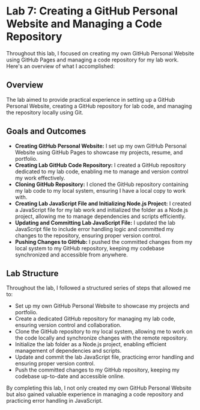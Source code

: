 # Lab 7: Creating a GitHub Personal Website and Managing a Code Repository

Throughout this lab, I focused on creating my own GitHub Personal Website using GitHub Pages and managing a code repository for my lab work. Here's an overview of what I accomplished:

## Overview

The lab aimed to provide practical experience in setting up a GitHub Personal Website, creating a GitHub repository for lab code, and managing the repository locally using Git.

## Goals and Outcomes

- **Creating GitHub Personal Website:** I set up my own GitHub Personal Website using GitHub Pages to showcase my projects, resume, and portfolio.
- **Creating Lab GitHub Code Repository:** I created a GitHub repository dedicated to my lab code, enabling me to manage and version control my work effectively.
- **Cloning GitHub Repository:** I cloned the GitHub repository containing my lab code to my local system, ensuring I have a local copy to work with.
- **Creating Lab JavaScript File and Initializing Node.js Project:** I created a JavaScript file for my lab work and initialized the folder as a Node.js project, allowing me to manage dependencies and scripts efficiently.
- **Updating and Committing Lab JavaScript File:** I updated the lab JavaScript file to include error handling logic and committed my changes to the repository, ensuring proper version control.
- **Pushing Changes to GitHub:** I pushed the committed changes from my local system to my GitHub repository, keeping my codebase synchronized and accessible from anywhere.

## Lab Structure

Throughout the lab, I followed a structured series of steps that allowed me to:
- Set up my own GitHub Personal Website to showcase my projects and portfolio.
- Create a dedicated GitHub repository for managing my lab code, ensuring version control and collaboration.
- Clone the GitHub repository to my local system, allowing me to work on the code locally and synchronize changes with the remote repository.
- Initialize the lab folder as a Node.js project, enabling efficient management of dependencies and scripts.
- Update and commit the lab JavaScript file, practicing error handling and ensuring proper version control.
- Push the committed changes to my GitHub repository, keeping my codebase up-to-date and accessible online.

By completing this lab, I not only created my own GitHub Personal Website but also gained valuable experience in managing a code repository and practicing error handling in JavaScript.
